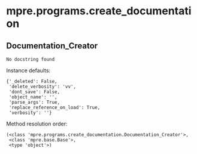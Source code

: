 mpre.programs.create_documentation
==============



Documentation_Creator
--------------

	No docstring found


Instance defaults: 

	{'_deleted': False,
	 'delete_verbosity': 'vv',
	 'dont_save': False,
	 'object_name': '',
	 'parse_args': True,
	 'replace_reference_on_load': True,
	 'verbosity': ''}

Method resolution order: 

	(<class 'mpre.programs.create_documentation.Documentation_Creator'>,
	 <class 'mpre.base.Base'>,
	 <type 'object'>)